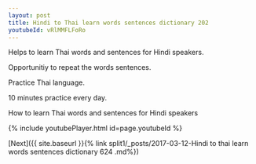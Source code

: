 ```yaml
---
layout: post
title: Hindi to Thai learn words sentences dictionary 202 
youtubeId: vRlMMFLFoRo
---
```

 
 
Helps to learn Thai words and sentences for Hindi speakers.

Opportunitiy to repeat the words sentences. 

Practice Thai language. 
 
10 minutes practice every day. 
 
How to learn Thai words and sentences for Hindi speakers 
 
{% include youtubePlayer.html id=page.youtubeId %}
 
 
[Next]({{ site.baseurl }}{% link  split1/_posts/2017-03-12-Hindi to thai learn words sentences dictionary 624 .md%})
 
